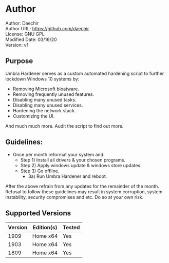 # Author
Author: Daechir <br/>
Author URL: https://github.com/daechir <br/>
License: GNU GPL <br/>
Modified Date: 03/16/20 <br/>
Version: v1


## Purpose
Umbra Hardener serves as a custom automated hardening script to further lockdown Windows 10 systems by:
+ Removing Microsoft bloatware.
+ Removing frequently unused features.
+ Disabling many unused tasks.
+ Disabling many unused services.
+ Hardening the network stack.
+ Customizing the UI.

And much much more. Audit the script to find out more.


## Guidelines:
+ Once per month reformat your system and:
  * Step 1) Install all drivers & your chosen programs.
  * Step 2) Apply windows update & windows store updates.
  * Step 3) Go offline.
    + 3a) Run Umbra Hardener and reboot.

After the above refrain from any updates for the remainder of the month. <br/>
Refusal to follow these guidelines may result in system corruption, system instability, security compromises and etc. Do so at your own risk.


## Supported Versions
 | Version | Edition(s) | Tested |
 | --- | --- | --- |
 | 1909 | Home x64 | Yes |
 | 1903 | Home x64 | Yes |
 | 1809 | Home x64 | Yes |

